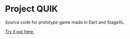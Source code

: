 # Project QUIK

Source code for prototype game made in Dart and StageXL.

[Try it out here.](https://stwupton.github.io/quik)
